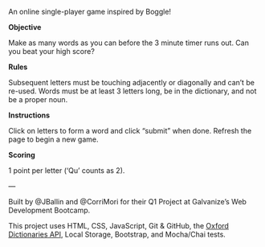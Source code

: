 An online single-player game inspired by Boggle!

**Objective**

Make as many words as you can before the 3 minute timer runs out. Can you beat your high score?

**Rules**

Subsequent letters must be touching adjacently or diagonally and can’t be re-used. Words must be at least 3 letters long, be in the dictionary, and not be a proper noun.

**Instructions**

Click on letters to form a word and click “submit” when done.
Refresh the page to begin a new game.

**Scoring**

1 point per letter (‘Qu’ counts as 2).

—

Built by @JBallin and @CorriMori for their Q1 Project at Galvanize’s Web Development Bootcamp.

This project uses HTML, CSS, JavaScript, Git & GitHub, the [Oxford Dictionaries API](https://developer.oxforddictionaries.com), Local Storage, Bootstrap, and Mocha/Chai tests.
